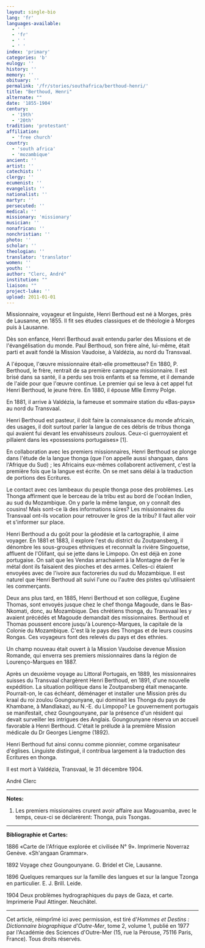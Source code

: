 ```yaml
---
layout: single-bio
lang: 'fr'
languages-available:
  - ' '
  - 'fr'
  - ' '
  - ' '
index: 'primary'
categories: 'b'
eulogy: ''
history: ''
memory: ''
obituary: ''
permalink: '/fr/stories/southafrica/berthoud-henri/'
title: "Berthoud, Henri"
alternate: ""
date: '1855-1904'
century:
  - '19th'
  - '20th'
tradition: 'protestant'
affiliation:
  - 'free church'
country:
  - 'south africa'
  - 'mozambique'
ancient: ''
artist: ''
catechist: ''
clergy: ''
ecumenist: ''
evangelist: ''
nationalist: ''
martyr: ''
persecuted: ''
medical: ''
missionary: 'missionary'
musician: ''
nonafrican: ''
nonchristian: ''
photo: ''
scholar: ''
theologian: ''
translator: 'translator'
women: ''
youth: ''
author: "Clerc, André"
institution: ""
liaison: ""
project-luke: ''
upload: 2011-01-01
---
```




Missionnaire, voyageur et linguiste, Henri Berthoud est né à Morges, près de Lausanne, en 1855. Il fit ses études classiques et de théologie à Morges puis à Lausanne.

Dès son enfance, Henri Berthoud avait entendu parler des Missions et de l'évangélisation du monde. Paul Berthoud, son frère aîné, lui-même, était parti et avait fondé la Mission Vaudoise, à Valdézia, au nord du Transvaal.

A l'époque, l'œuvre missionnaire était-elle prometteuse? En 1880, P. Berthoud, le frère, rentrait de sa première campagne missionnaire. Il est brisé dans sa santé, il a perdu ses trois enfants et sa femme, et il demande de l'aide pour que l'œuvre continue. Le premier qui se leva à cet appel fut Henri Berthoud, le jeune frère. En 1880, il épouse Mlle Emmy Polge.

En 1881, il arrive à Valdézia, la fameuse et sommaire station du &laquo;Bas-pays&raquo; au nord du Transvaal.

Henri Berthoud est pasteur, il doit faire la connaissance du monde africain, des usages, il doit surtout parler la langue de ces débris de tribus thonga qui avaient fui devant les envahisseurs zoulous. Ceux-ci guerroyaient et pillaient dans les &laquo;possessions portugaises&raquo; [1].

En collaboration avec les premiers missionnaires, Henri Berthoud se plonge dans l'étude de la langue thonga (que l'on appelle aussi shangaan, dans l'Afrique du Sud) ; les Africains eux-mêmes collaborent activement, c'est la première fois que la langue est écrite. On se met sans délai à la traduction de portions des Ecritures.

Le contact avec ces lambeaux du peuple thonga pose des problèmes. Les Thonga affirment que le berceau de la tribu est au bord de l'océan Indien, au sud du Mozambique. On y parle la même langue, on y connaît des cousins! Mais sont-ce là des informations sûres? Les missionnaires du Transvaal ont-ils vocation pour retrouver le gros de la tribu? Il faut aller voir et s'informer sur place.

Henri Berthoud a du goût pour la géodésie et la cartographie, il aime voyager. En 1881 et 1883, il explore l'est du district du Zoutpansberg, il dénombre les sous-groupes ethniques et reconnaît la rivière Singouetse, affluent de l'Olifant, qui se jette dans le Limpopo. On est déjà en zone portugaise. On sait que les Vendas arrachaient à la Montagne de Fer le métal dont ils faisaient des pioches et des armes. Celles-ci étaient envoyées avec de l'ivoire aux factoreries du sud du Mozambique. Il est naturel que Henri Berthoud ait suivi l'une ou l'autre des pistes qu'utilisaient les commerçants.

Deux ans plus tard, en 1885, Henri Berthoud et son collègue, Eugène Thomas, sont envoyés jusque chez le chef thonga Magoude, dans le Bas-Nkomati, donc, au Mozambique. Des chrétiens thonga, du Transvaal les y avaient précédés et Magoude demandait des missionnaires. Berthoud et Thomas poussent encore jusqu'à Lourenço-Marques, la capitale de la Colonie du Mozambique. C'est là le pays des Thongas et de leurs cousins Rongas. Ces voyageurs font des relevés du pays et des ethnies.

Un champ nouveau était ouvert à la Mission Vaudoise devenue Mission Romande, qui enverra ses premiers missionnaires dans la région de Lourenço-Marques en 1887.

Après un deuxième voyage au Littoral Portugais, en 1889, les missionnaires suisses du Transvaal chargèrent Henri Berthoud, en 1891, d'une nouvelle expédition. La situation politique dans le Zoutpansberg était menaçante. Pourrait-on, le cas échéant, déménager et installer une Mission près du kraal du roi zoulou Goungounyane, qui dominait les Thonga du pays de Khambane, à Mandlakazi, au N.-E. du Limpopo? Le gouvernement portugais se manifestait, chez Goungounyane, par la présence d'un résident qui devait surveiller les intrigues des Anglais. Goungounyane réserva un accueil favorable à Henri Berthoud. C'était le prélude à la première Mission médicale du Dr Georges Liengme (1892).

Henri Berthoud fut ainsi connu comme pionnier, comme organisateur d'églises. Linguiste distingué, il contribua largement à la traduction des Ecritures en thonga.

Il est mort à Valdézia, Transvaal, le 31 décembre 1904.

André Clerc

---

**Notes:**

1. Les premiers missionaires crurent avoir affaire aux Magouamba, avec le temps, ceux-ci se déclarèrent: Thonga, puis Tsongas.

---

**Bibliographie et Cartes:**

1886 &laquo;Carte de l'Afrique explorée et civilisée N° 9&raquo;. Imprimerie Noverraz Genève. &laquo;Sh'angaan Grammar&raquo;.

1892 Voyage chez Goungounyane. G. Bridel et Cie, Lausanne.

1896 Quelques remarques sur la famille des langues et sur la langue Tzonga en particulier. E. J. Brill. Leide.

1904 Deux problèmes hydrographiques du pays de Gaza, et carte. Imprimerie Paul Attinger. Neuchâtel.

---

Cet article, r&eacute;impr&icirc;m&eacute; ici avec permission, est tir&eacute; d'*Hommes et Destins : Dictionnaire biographique d'Outre-Mer*, tome 2, volume 1, publi&eacute; en 1977 par l'Acad&eacute;mie des Sciences d'Outre-Mer (15, rue la P&eacute;rouse, 75116 Paris, France). Tous droits r&eacute;serv&eacute;s.
